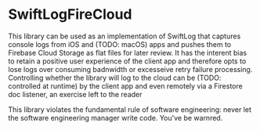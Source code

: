 # SwiftLogFireCloud


This library can be used as an implementation of SwiftLog that captures console logs from iOS and (TODO: macOS) apps and 
pushes them to Firebase Cloud Storage as flat files for later review.  It has the interent bias to retain a positive user experience
of the client app and therefore opts to lose logs over consuming badnwidth or excesseive retry failure processing.  Controlling 
whether the library will log to the cloud can be (TODO: controlled at runtime) by the client app and even remotely via a Firestore doc listener, an exercise 
left to the reader


This library violates the fundamental rule of software engineering:  never let the software engineering manager write code.  You've be warnred.
